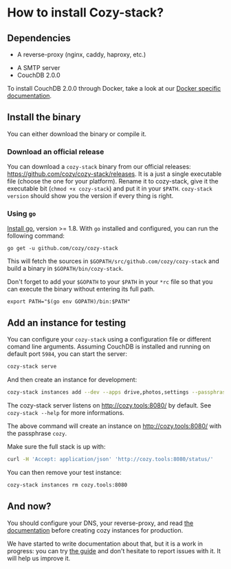 How to install Cozy-stack?
==========================

## Dependencies

- A reverse-proxy (nginx, caddy, haproxy, etc.)
* A SMTP server
* CouchDB 2.0.0

To install CouchDB 2.0.0 through Docker, take a look at our [Docker specific documentation](docker.md).


## Install the binary

You can either download the binary or compile it.

### Download an official release

You can download a `cozy-stack` binary from our official releases:
https://github.com/cozy/cozy-stack/releases. It is a just a single executable
file (choose the one for your platform). Rename it to cozy-stack, give it the
executable bit (`chmod +x cozy-stack`) and put it in your `$PATH`. `cozy-stack
version` should show you the version if every thing is right.

### Using `go`

[Install go](https://golang.org/doc/install), version >= 1.8. With `go` installed and configured, you can run the following command:

```
go get -u github.com/cozy/cozy-stack
```

This will fetch the sources in `$GOPATH/src/github.com/cozy/cozy-stack` and build a binary in `$GOPATH/bin/cozy-stack`.

Don't forget to add your `$GOPATH` to your `$PATH` in your `*rc` file so that you can execute the binary without entering its full path.

```
export PATH="$(go env GOPATH)/bin:$PATH"
```


## Add an instance for testing

You can configure your `cozy-stack` using a configuration file or different
comand line arguments. Assuming CouchDB is installed and running on default
port `5984`, you can start the server:

```bash
cozy-stack serve
```

And then create an instance for development:

```bash
cozy-stack instances add --dev --apps drive,photos,settings --passphrase cozy "cozy.tools:8080"
```

The cozy-stack server listens on http://cozy.tools:8080/ by default. See `cozy-stack --help` for more informations.

The above command will create an instance on http://cozy.tools:8080/ with the passphrase `cozy`.

Make sure the full stack is up with:

```bash
curl -H 'Accept: application/json' 'http://cozy.tools:8080/status/'
```

You can then remove your test instance:

```bash
cozy-stack instances rm cozy.tools:8080
```


## And now?

You should configure your DNS, your reverse-proxy, and read [the
documentation](README.md) before creating cozy instances for production.

We have started to write documentation about that, but it is a work in
progress: you can try [the guide](https://docs.cozy.io/en/install/manual/)
and don't hesitate to report issues with it. It will help us improve it.
